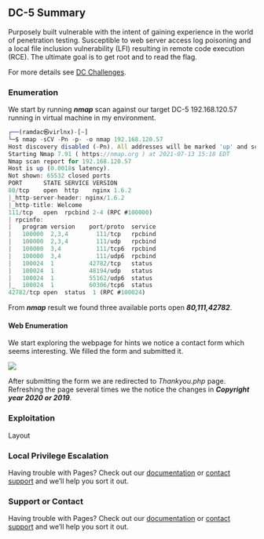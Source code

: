 ## DC-5 Summary

Purposely built vulnerable with the intent of gaining experience in the world of penetration testing. Susceptible to web server access log poisoning and a local file inclusion vulnerability (LFI) resulting in remote code execution (RCE). The ultimate goal is to get root and to read the flag.

For more details see [DC Challenges](https://www.five86.com/dc-5.html).

### Enumeration

We start by running ***nmap*** scan against our target DC-5 192.168.120.57 running in virtual machine in my environment.

```javascript
┌──(ramdac㉿virlnx)-[~]
└─$ nmap -sCV -Pn -p- -o nmap 192.168.120.57
Host discovery disabled (-Pn). All addresses will be marked 'up' and scan times will be slower.
Starting Nmap 7.91 ( https://nmap.org ) at 2021-07-13 15:18 EDT
Nmap scan report for 192.168.120.57
Host is up (0.0018s latency).
Not shown: 65532 closed ports
PORT      STATE SERVICE VERSION
80/tcp    open  http    nginx 1.6.2
|_http-server-header: nginx/1.6.2
|_http-title: Welcome
111/tcp   open  rpcbind 2-4 (RPC #100000)
| rpcinfo: 
|   program version    port/proto  service
|   100000  2,3,4        111/tcp   rpcbind
|   100000  2,3,4        111/udp   rpcbind
|   100000  3,4          111/tcp6  rpcbind
|   100000  3,4          111/udp6  rpcbind
|   100024  1          42782/tcp   status
|   100024  1          48194/udp   status
|   100024  1          55162/udp6  status
|_  100024  1          60306/tcp6  status
42782/tcp open  status  1 (RPC #100024)

```

From ***nmap*** result we found three available ports open ***80,111,42782***.

#### Web Enumeration
We start exploring the webpage for hints we notice a contact form which seems interesting. We filled the form and submitted it.

![](https://com.ramdac.sh/assets/img/profile.jpg?v=1&s=100)

After submitting the form we are redirected to *Thankyou.php* page. Refreshing the page several times we the notice the changes in ***Copyright year 2020 or 2019***.



### Exploitation

Layout

### Local Privilege Escalation

Having trouble with Pages? Check out our [documentation](https://docs.github.com/categories/github-pages-basics/) or [contact support](https://support.github.com/contact) and we’ll help you sort it out.


### Support or Contact

Having trouble with Pages? Check out our [documentation](https://docs.github.com/categories/github-pages-basics/) or [contact support](https://support.github.com/contact) and we’ll help you sort it out.
